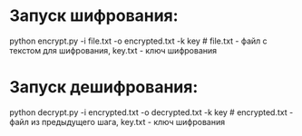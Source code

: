 # Запуск шифрования: 
python encrypt.py -i file.txt -o encrypted.txt -k key   # file.txt - файл с текстом для шифрования, key.txt - ключ шифрования

# Запуск дешифрования: 
python decrypt.py -i encrypted.txt -o decrypted.txt -k key # encrypted.txt - файл из предыдущего шага, key.txt - ключ шифрования
